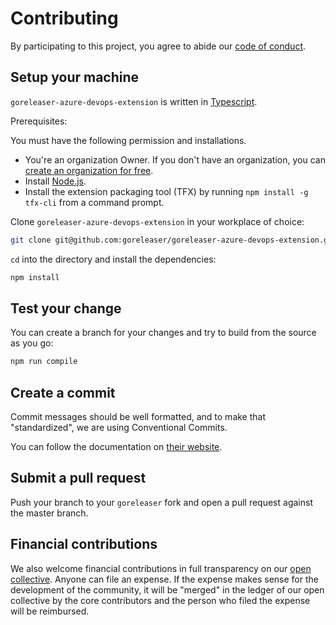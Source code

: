 # Contributing

By participating to this project, you agree to abide our [code of conduct](https://github.com/goreleaser/goreleaser-azure-devops-extension/blob/master/CODE_OF_CONDUCT.md).

## Setup your machine

`goreleaser-azure-devops-extension` is written in [Typescript](https://www.typescriptlang.org/).

Prerequisites:

You must have the following permission and installations.

* You're an organization Owner. If you don't have an organization, you can [create an organization for free](https://app.vsaex.visualstudio.com/profile/account).
* Install [Node.js](https://nodejs.org).
* Install the extension packaging tool (TFX) by running `npm install -g tfx-cli` from a command prompt.


Clone `goreleaser-azure-devops-extension` in your workplace of choice:

```sh
git clone git@github.com:goreleaser/goreleaser-azure-devops-extension.git
```

`cd` into the directory and install the dependencies:

```sh
npm install
```


## Test your change

You can create a branch for your changes and try to build from the source as you go:

```sh
npm run compile 
```

## Create a commit

Commit messages should be well formatted, and to make that "standardized", we
are using Conventional Commits.

You can follow the documentation on
[their website](https://www.conventionalcommits.org).

## Submit a pull request

Push your branch to your `goreleaser` fork and open a pull request against the
master branch.

## Financial contributions

We also welcome financial contributions in full transparency on our [open collective](https://opencollective.com/goreleaser).
Anyone can file an expense. If the expense makes sense for the development of the community, it will be "merged" in the ledger of our open collective by the core contributors and the person who filed the expense will be reimbursed.

